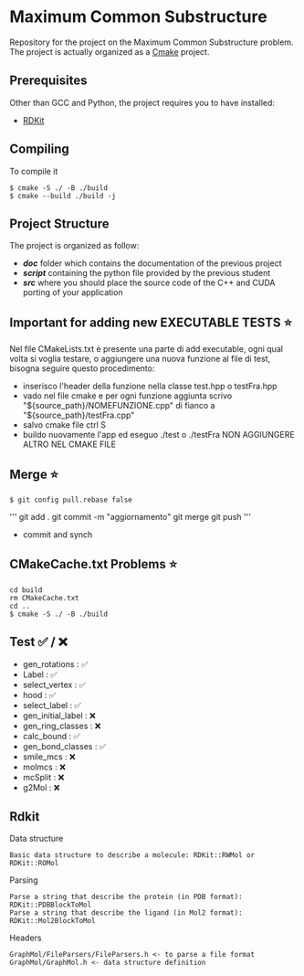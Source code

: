 # Maximum Common Substructure
Repository for the project on the Maximum Common Substructure problem.
The project is actually organized as a [Cmake](https://cmake.org/documentation/) project.

## Prerequisites
Other than GCC and Python, the project requires you to have installed:
- [RDKit](https://www.rdkit.org/docs/Install.html)

## Compiling
To compile it
```
$ cmake -S ./ -B ./build
$ cmake --build ./build -j
```


## Project Structure
The project is organized as follow:
- ***doc*** folder which contains the documentation of the previous project
- ***script*** containing the python file provided by the previous student
- ***src*** where you should place the source code of the C++ and CUDA porting of your application

## Important for adding new EXECUTABLE TESTS   ⭐
 Nel file CMakeLists.txt è presente una parte di add executable, ogni qual volta si voglia testare, 
 o aggiungere una nuova funzione al file di test, bisogna seguire questo procedimento:
 - inserisco l'header della funzione nella classe test.hpp o testFra.hpp
 - vado nel file cmake e per ogni funzione aggiunta scrivo "${source_path}/NOMEFUNZIONE.cpp" di fianco a "${source_path}/testFra.cpp"
 - salvo cmake file ctrl S
 - buildo nuovamente l'app ed eseguo ./test o ./testFra
NON AGGIUNGERE ALTRO NEL CMAKE FILE

## Merge ⭐
```
$ git config pull.rebase false 
```

'''
 git add .
 git commit -m "aggiornamento"
 git merge
 git push 
'''

 - commit and synch
## CMakeCache.txt Problems ⭐
```
cd build
rm CMakeCache.txt
cd ..
$ cmake -S ./ -B ./build
```


## Test ✅ / ❌
- gen_rotations : ✅
- Label : ✅
- select_vertex : ✅
- hood : ✅
- select_label : ✅
- gen_initial_label : ❌
- gen_ring_classes : ❌
- calc_bound : ✅
- gen_bond_classes : ✅
- smile_mcs : ❌
- molmcs : ❌
- mcSplit : ❌
- g2Mol : ❌
  
## Rdkit
Data structure

    Basic data structure to describe a molecule: RDKit::RWMol or RDKit::ROMol

Parsing

    Parse a string that describe the protein (in PDB format): RDKit::PDBBlockToMol
    Parse a string that describe the ligand (in Mol2 format): RDKit::Mol2BlockToMol

Headers

    GraphMol/FileParsers/FileParsers.h <- to parse a file format GraphMol/GraphMol.h <- data structure definition

